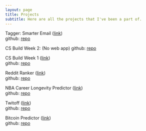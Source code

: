 ```yaml
---
layout: page
title: Projects
subtitle: Here are all the projects that I've been a part of.
---
```


Tagger: Smarter Email ([link](https://www.taggerhq.com))  
github: [repo](https://github.com/SamH3pn3r/tagger-ds)  

CS Build Week 2: (No web app)
github: [repo](https://github.com/Computer-Science-Build-Week-2/CS-Build-Week-2/tree/testing) 

CS Build Week 1 ([link](https://wonderful-shirley-70c868.netlify.com/))   
github: [repo](https://github.com/SamH3pn3r/CS-Build-Week-1-Flask)  

Reddit Ranker ([link](https://post-here-frontend-n33nsapg6.now.sh/))  
github: [repo](https://github.com/Build-Week-Post-Here/DS) 

NBA Career Longevity Predictor ([link](https://nba-app.nick5890.now.sh/))   
github: [repo](https://github.com/NBA-Career-Longevity-Predictor/DS)  

Twitoff ([link](https://twitoff-samh3pn3r.herokuapp.com/))  
github: [repo](https://github.com/SamH3pn3r/TwitOff)  

Bitcoin Predictor ([link](https://bitcoin-predictor.herokuapp.com/))  
github: [repo](https://github.com/SamH3pn3r/bitcoin-prediction)
